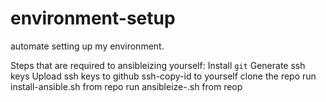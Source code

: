 # environment-setup
automate setting up my environment.

Steps that are required to ansibleizing yourself:
Install `git`
Generate ssh keys
Upload ssh keys to github
ssh-copy-id to yourself
clone the repo
run install-ansible.sh from repo
run ansibleize-<foo>.sh from reop
